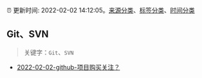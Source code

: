 :alarm_clock: 更新时间: 2022-02-02 14:12:05。[来源分类](../README.md)、[标签分类](../TAGS.md)、[时间分类](../TIMELINE.md)

## Git、SVN


> 关键字：`Git`、`SVN`



- [2022-02-02-github-项目购买关注？](https://www.v2ex.com/t/831682) 